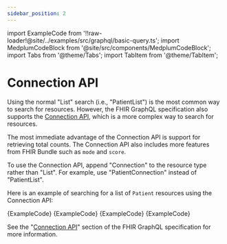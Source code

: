 ```yaml
---
sidebar_position: 2
---
```


import ExampleCode from '!!raw-loader!@site/../examples/src/graphql/basic-query.ts';
import MedplumCodeBlock from '@site/src/components/MedplumCodeBlock';
import Tabs from '@theme/Tabs';
import TabItem from '@theme/TabItem';

# Connection API

Using the normal "List" search (i.e., "PatientList") is the most common way to search for resources. However, the FHIR GraphQL specification also supports the [Connection API](https://hl7.org/fhir/graphql.html#searching), which is a more complex way to search for resources.

The most immediate advantage of the Connection API is support for retrieving total counts. The Connection API also includes more features from FHIR Bundle such as `mode` and `score`.

To use the Connection API, append "Connection" to the resource type rather than "List". For example, use "PatientConnection" instead of "PatientList".

Here is an example of searching for a list of `Patient` resources using the Connection API:

<Tabs groupId="language">
  <TabItem value="graphql" label="GraphQL">
    <MedplumCodeBlock language="graphql" selectBlocks="ConnectionApiGraphQL">
      {ExampleCode}
    </MedplumCodeBlock>
  </TabItem>
  <TabItem value="ts" label="TypeScript">
    <MedplumCodeBlock language="ts" selectBlocks="ConnectionApiTS">
      {ExampleCode}
    </MedplumCodeBlock>
  </TabItem>
  <TabItem value="curl" label="cURL">
    <MedplumCodeBlock language="bash" selectBlocks="ConnectionApiCurl">
      {ExampleCode}
    </MedplumCodeBlock>
  </TabItem>
</Tabs>

<DetailsBlock summary="Example Response">
  <MedplumCodeBlock language="ts" selectBlocks="ConnectionApiResponse">
    {ExampleCode}
  </MedplumCodeBlock>
</DetailsBlock>

See the "[Connection API](https://hl7.org/fhir/graphql.html#searching)" section of the FHIR GraphQL specification for more information.
